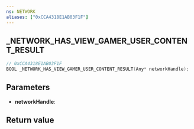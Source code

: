 ```yaml
---
ns: NETWORK
aliases: ["0xCCA4318E1AB03F1F"]
---
```

## _NETWORK_HAS_VIEW_GAMER_USER_CONTENT_RESULT

```c
// 0xCCA4318E1AB03F1F
BOOL _NETWORK_HAS_VIEW_GAMER_USER_CONTENT_RESULT(Any* networkHandle);
```


## Parameters
* **networkHandle**: 

## Return value

